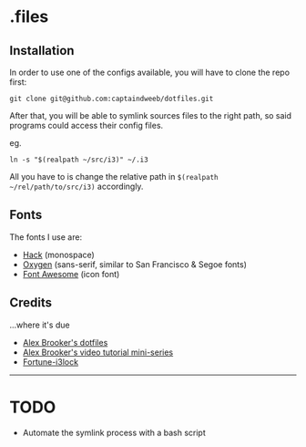 # .files

## Installation

In order to use one of the configs available, you will have to clone the repo first:

```
git clone git@github.com:captaindweeb/dotfiles.git
```

After that, you will be able to symlink sources files to the right path, so said programs could access their config files.

eg.

```
ln -s "$(realpath ~/src/i3)" ~/.i3
```

All you have to is change the relative path in ```$(realpath ~/rel/path/to/src/i3)``` accordingly.

## Fonts

The fonts I use are:

* [Hack](https://sourcefoundry.org/hack/) (monospace)
* [Oxygen](https://www.google.com/fonts/specimen/Oxygen) (sans-serif, similar to San Francisco & Segoe fonts)
* [Font Awesome](http://fortawesome.github.io/Font-Awesome/) (icon font)

## Credits

...where it's due

* [Alex Brooker's dotfiles](https://github.com/alexbooker/dotfiles)
* [Alex Brooker's video tutorial mini-series](https://www.youtube.com/watch?v=j1I63wGcvU4&list=PL5ze0DjYv5DbCv9vNEzFmP6sU7ZmkGzcf)
* [Fortune-i3lock](https://github.com/TomJamesGray/fortune-i3lock)

---

# TODO

* Automate the symlink process with a bash script

